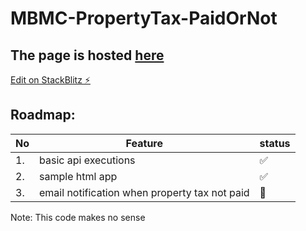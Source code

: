 # MBMC-PropertyTax-PaidOrNot

## The page is hosted [here](https://js-at9lbb.stackblitz.io)

[Edit on StackBlitz ⚡️](https://stackblitz.com/edit/js-at9lbb)

## Roadmap:
| No | Feature      | status |
|----|---------------------------|---|
| 1. | basic api executions      | ✅ |
| 2. | sample html app | ✅ |
| 3. | email notification when property tax not paid | 🚧 |

Note: This code makes no sense
